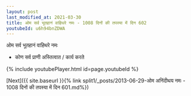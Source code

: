 ```yaml
---
layout: post
last_modified_at: 2021-03-30
title: ओम सर्व भूतहानं वाहिथरे नमः - 1008 दिनों की तपस्या में दिन 602
youtubeId: u6h94bnZDWA
---
```

 
 
 ओम सर्व भूतहानं वाहिथरे नमः  
 
 -  कोण सर्व प्राणी अस्तित्वात / कार्य करते 
 
  
 
  
 
 
 
 
 
 


{% include youtubePlayer.html id=page.youtubeId %}
 
[Next]({{ site.baseurl }}{% link  split1/_posts/2013-06-29-ओम अनिंदीथय नमः - 1008 दिनों की तपस्या में दिन 601.md%})
 
